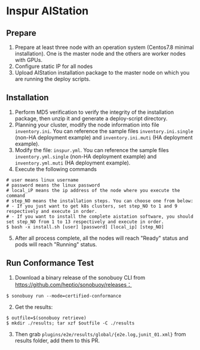 # Inspur AIStation
## Prepare


1. Prepare at least three node with an operation system (Centos7.8 minimal installation). One is the master node and the others are worker nodes with GPUs.
2. Configure static IP for all nodes
3. Upload AIStation installation package to the master node on which you are running the deploy scripts.

## Installation


1. Perform MD5 verification to verify the integrity of the installation package, then unzip it and generate a deploy-script directory.
2. Planning your cluster, modify the node information into file `inventory.ini`. You can reference the sample files `inventory.ini.single` (non-HA deployment example) and `inventory.ini.muti` (HA deployment example).
3. Modify the file: `inspur.yml`. You can reference the sample files `inventory.yml.single` (non-HA deployment example) and `inventory.yml.muti` (HA deployment example).
4. Execute the following commands 
```
# user means linux username
# password means the linux password
# local_iP means the ip address of the node where you execute the command 
# step_NO means the installation steps. You can choose one from below:
# - If you just want to get k8s clusters, set step_NO to 1 and 9 respectively and execute in order. 
# - If you want to install the complete aistation software, you should set step_NO from 1 to 13 respectively and execute in order. 
$ bash -x install.sh [user] [password] [local_ip] [step_NO]
```
5. After all process complete, all the nodes will reach "Ready" status and pods will reach "Running" status.

## Run Conformance Test


1. Download a binary release of the sonobuoy CLI from https://github.com/heptio/sonobuoy/releases：
```
$ sonobuoy run --mode=certified-conformance
```

2. Get the results:
```
$ outfile=$(sonobuoy retrieve)
$ mkdir ./results; tar xzf $outfile -C ./results
```

3. Then grab `plugins/e2e/results/global/{e2e.log,junit_01.xml}` from results folder, add them to this PR.
